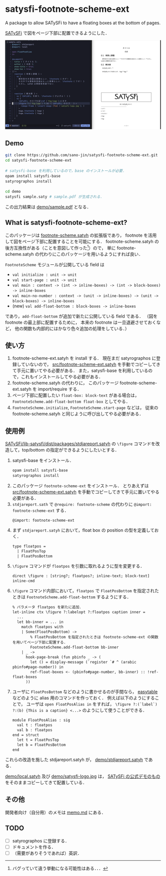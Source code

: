 # satysfi-footnote-scheme-ext

A package to allow SATySFi to have a floating boxes at the bottom of pages.

[SATySFi](https://github.com/gfngfn/SATySFi) で図をページ下部に配置できるようにした．

![Demo image.](demo.png)

## Demo

```bash
git clone https://github.com/sano-jin/satysfi-footnote-scheme-ext.git
cd satysfi-footnote-scheme-ext

# satysfi-base を利用しているので，base のインストールが必要．
opam install satysfi-base
satyrographos install

cd demo
satysfi sample.saty # sample.pdf が生成される．
```

この出力結果は [demo/sample.pdf](demo/sample.pdf) となる．

## What is satysfi-footnote-scheme-ext?

このパッケージは
[footnote-scheme.satyh](https://github.com/gfngfn/SATySFi/blob/master/lib-satysfi/dist/packages/footnote-scheme.satyh)
の拡張版であり，
footnote を活用して図をページ下部に配置することを可能にする．
footnote-scheme.satyh の後方互換性がある（ことを意図して作った[^1]）ので，
単に footnote-scheme.satyh の代わりにこのパッケージを用いるようにすれば良い．

`FootnoteScheme` モジュールが公開している field は

- `val initialize : unit -> unit`
- `val start-page : unit -> unit`
- `val main : context -> (int -> inline-boxes) -> (int -> block-boxes) -> inline-boxes`
- `val main-no-number : context -> (unit -> inline-boxes) -> (unit -> block-boxes) -> inline-boxes`
- (new) `val add-float-bottom : block-boxes -> inline-boxes`

であり，`add-float-bottom` が追加で新たに公開している field である．
（図を footnote の最上部に配置するために，
本来の footnote は一旦退避させておくなど，
他の関数も内部的にはかなり色々追加の処理をしている．）

## 使い方

1. footnote-scheme-ext.satyh を install する．
   現在まだ satyrographos に登録していないので，
   [src/footnote-scheme-ext.satyh](src/footnote-scheme-ext.satyh) を手動でコピーしてきて手元に置いてやる必要がある．
   また，satysfi-base を利用しているので，これもインストールしてやる必要がある．
2. footnote-scheme.satyh の代わりに，
   このパッケージ footnote-scheme-ext.satyh を import/require する．
3. ページ下部に配置したい `float-box: block-text` がある場合は，
   `FootnoteScheme.add-float-bottom float-box` としてやる．
4. `FootnoteScheme.initialize`, `FootnoteScheme.start-page` などは，
   従来の footnote-scheme.satyh と同じように呼び出してやる必要がある．

[^1]: バグっていて違う挙動になる可能性はある．．．

## 使用例

[SATySFi/lib-satysfi/dist/packages/stdjareport.satyh](https://github.com/gfngfn/SATySFi/tree/master/lib-satysfi/dist/packages/stdjareport.satyh)
の `\figure` コマンドを改造して，top/bottom の指定ができるようにしたいとする．

1. satysfi-base をインストール．
   ```bash
   opam install satysfi-base
   satyrographos install
   ```
2. このパッケージ `footnote-scheme-ext` をインストール．
   とりあえずは
   [src/footnote-scheme-ext.satyh](src/footnote-scheme-ext.satyh) を手動でコピーしてきて手元に置いてやる必要がある．
3. `stdjareport.sath` で `@require: footnote-scheme` の代わりに `@import: footnote-scheme-ext` する．
   ```
   @import: footnote-scheme-ext
   ```
4. まず `stdjareport.satyh` において，float box の position の型を定義しておく．
   ```
   type floatpos =
     | FloatPosTop
     | FloatPosBottom
   ```
5. `\figure` コマンドが `floatpos` を引数に取れるように型を変更する．
   ```
   direct \figure : [string?; floatpos?; inline-text; block-text] inline-cmd
   ```
6. `\figure` コマンド内部において，`floatpos` で `FloatPosBottom` を指定されたときは
   `FootnoteScheme.add-float-bottom` するようにする．
   ```
   % パラメータ floatpos を新たに追加．
   let-inline ctx \figure ?:labelopt ?:floatpos caption inner =
     ...
     let bb-inner = ... in
       match floatpos with
       | Some(FloatPosBottom) ->
           % FloatPosBottom を指定されたときは footnote-scheme-ext の関数を用いてページ下部に配置する．
           FootnoteScheme.add-float-bottom bb-inner
       | _ ->
         hook-page-break (fun pbinfo _ -> (
           let () = display-message (`register `# ^ (arabic pbinfo#page-number)) in
           ref-float-boxes <- (pbinfo#page-number, bb-inner) :: !ref-float-boxes
         ))
   ```
7. ユーザに `FloatPosBottom` などのように書かせるのが手間なら，
   [easytable](https://github.com/monaqa/satysfi-easytable) などのように
   alias 用のコマンドを作っておく．
   例えば以下のようにすることで，
   ユーザは `open FloatPosAlias in` をすれば，
   `` \figure ?:(`label`) ?:(b) {This is a caption} <...> ``
   のようにして使うことができる．
   ```
   module FloatPosAlias : sig
     val t : floatpos
     val b : floatpos
   end = struct
     let t = FloatPosTop
     let b = FloatPosBottom
   end
   ```

これらの改造を施した stdjareport.satyh が，
[demo/stdjareport.satyh](demo/stdjareport.satyh) である．

[demo/local.satyh](demo/local.satyh) 及び
[demo/satysfi-logo.jpg](demo/satysfi-logo.jpg) は，
[SATySFi の公式デモのもの](https://github.com/gfngfn/SATySFi/blob/master/demo)
をそのままコピーしてきて配置している．

## その他

開発者向け（自分用）のメモは [memo.md](memo.md) にある．

## TODO

- [ ] satyrographos に登録する．
- [ ] ドキュメントを作る．
- [ ] （需要がありそうであれば）英訳．

